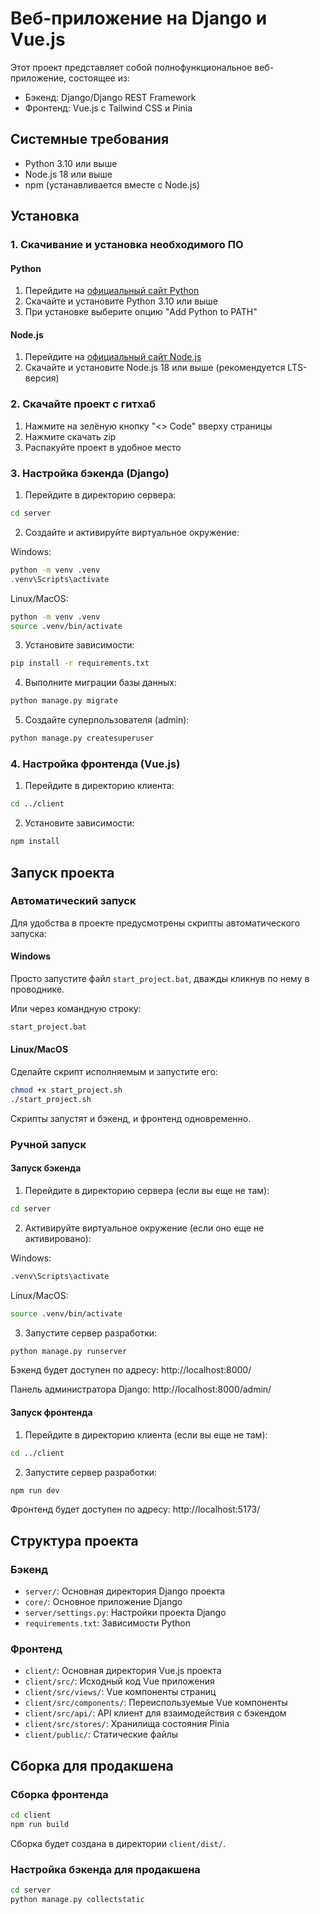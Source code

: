 # Веб-приложение на Django и Vue.js

Этот проект представляет собой полнофункциональное веб-приложение, состоящее из:
- Бэкенд: Django/Django REST Framework
- Фронтенд: Vue.js с Tailwind CSS и Pinia

## Системные требования

- Python 3.10 или выше
- Node.js 18 или выше
- npm (устанавливается вместе с Node.js)

## Установка

### 1. Скачивание и установка необходимого ПО

#### Python
1. Перейдите на [официальный сайт Python](https://www.python.org/downloads/)
2. Скачайте и установите Python 3.10 или выше
3. При установке выберите опцию "Add Python to PATH"

#### Node.js
1. Перейдите на [официальный сайт Node.js](https://nodejs.org/)
2. Скачайте и установите Node.js 18 или выше (рекомендуется LTS-версия)

### 2. Скачайте проект с гитхаб

1. Нажмите на зелёную кнопку "<> Code" вверху страницы
2. Нажмите скачать zip
3. Распакуйте проект в удобное место

### 3. Настройка бэкенда (Django)

1. Перейдите в директорию сервера:
```bash
cd server
```

2. Создайте и активируйте виртуальное окружение:

Windows:
```bash
python -m venv .venv
.venv\Scripts\activate
```

Linux/MacOS:
```bash
python -m venv .venv
source .venv/bin/activate
```

3. Установите зависимости:
```bash
pip install -r requirements.txt
```

4. Выполните миграции базы данных:
```bash
python manage.py migrate
```

5. Создайте суперпользователя (admin):
```bash
python manage.py createsuperuser
```

### 4. Настройка фронтенда (Vue.js)

1. Перейдите в директорию клиента:
```bash
cd ../client
```

2. Установите зависимости:
```bash
npm install
```

## Запуск проекта

### Автоматический запуск

Для удобства в проекте предусмотрены скрипты автоматического запуска:

#### Windows
Просто запустите файл `start_project.bat`, дважды кликнув по нему в проводнике.

Или через командную строку:
```bash
start_project.bat
```

#### Linux/MacOS
Сделайте скрипт исполняемым и запустите его:
```bash
chmod +x start_project.sh
./start_project.sh
```

Скрипты запустят и бэкенд, и фронтенд одновременно.

### Ручной запуск

#### Запуск бэкенда

1. Перейдите в директорию сервера (если вы еще не там):
```bash
cd server
```

2. Активируйте виртуальное окружение (если оно еще не активировано):

Windows:
```bash
.venv\Scripts\activate
```

Linux/MacOS:
```bash
source .venv/bin/activate
```

3. Запустите сервер разработки:
```bash
python manage.py runserver
```

Бэкенд будет доступен по адресу: http://localhost:8000/

Панель администратора Django: http://localhost:8000/admin/

#### Запуск фронтенда

1. Перейдите в директорию клиента (если вы еще не там):
```bash
cd ../client
```

2. Запустите сервер разработки:
```bash
npm run dev
```

Фронтенд будет доступен по адресу: http://localhost:5173/

## Структура проекта

### Бэкенд
- `server/`: Основная директория Django проекта
- `core/`: Основное приложение Django
- `server/settings.py`: Настройки проекта Django
- `requirements.txt`: Зависимости Python

### Фронтенд
- `client/`: Основная директория Vue.js проекта
- `client/src/`: Исходный код Vue приложения
- `client/src/views/`: Vue компоненты страниц
- `client/src/components/`: Переиспользуемые Vue компоненты
- `client/src/api/`: API клиент для взаимодействия с бэкендом
- `client/src/stores/`: Хранилища состояния Pinia
- `client/public/`: Статические файлы

## Сборка для продакшена

### Сборка фронтенда
```bash
cd client
npm run build
```

Сборка будет создана в директории `client/dist/`.

### Настройка бэкенда для продакшена
```bash
cd server
python manage.py collectstatic
```

